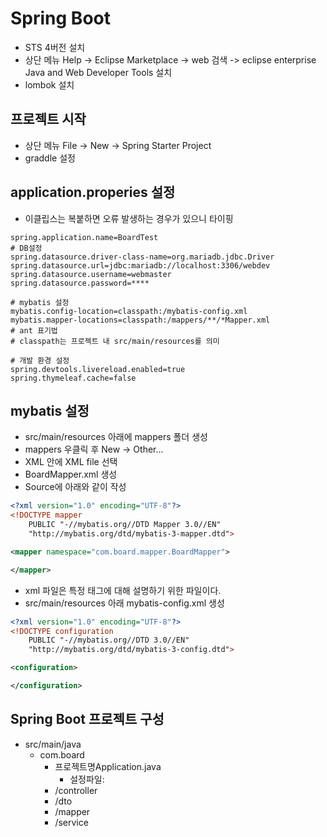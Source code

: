 # Spring Boot
- STS 4버전 설치
- 상단 메뉴 Help -> Eclipse Marketplace -> web 검색 -> eclipse enterprise Java and Web Developer Tools 설치
- lombok 설치
## 프로젝트 시작
- 상단 메뉴 File -> New -> Spring Starter Project
- graddle 설정

## application.properies 설정
- 이클립스는 복붙하면 오류 발생하는 경우가 있으니 타이핑
```properties
spring.application.name=BoardTest
# DB설정
spring.datasource.driver-class-name=org.mariadb.jdbc.Driver
spring.datasource.url=jdbc:mariadb://localhost:3306/webdev
spring.datasource.username=webmaster
spring.datasource.password=****

# mybatis 설정
mybatis.config-location=classpath:/mybatis-config.xml
mybatis.mapper-locations=classpath:/mappers/**/*Mapper.xml
# ant 표기법
# classpath는 프로젝트 내 src/main/resources를 의미

# 개발 환경 설정
spring.devtools.livereload.enabled=true
spring.thymeleaf.cache=false
```

## mybatis 설정
- src/main/resources 아래에 mappers 폴더 생성
- mappers 우클릭 후 New -> Other...
- XML 안에 XML file 선택
- BoardMapper.xml 생성
- Source에 아래와 같이 작성
```xml
<?xml version="1.0" encoding="UTF-8"?>
<!DOCTYPE mapper
	PUBLIC "-//mybatis.org//DTD Mapper 3.0//EN"
	"http://mybatis.org/dtd/mybatis-3-mapper.dtd">

<mapper namespace="com.board.mapper.BoardMapper">

</mapper>
```
- xml 파일은 특정 태그에 대해 설명하기 위한 파일이다.
- src/main/resources 아래 mybatis-config.xml 생성
```xml
<?xml version="1.0" encoding="UTF-8"?>
<!DOCTYPE configuration
    PUBLIC "-//mybatis.org//DTD 3.0//EN"
    "http://mybatis.org/dtd/mybatis-3-config.dtd">

<configuration>

</configuration>
```
## Spring Boot 프로젝트 구성
- src/main/java
    - com.board
        - 프로젝트명Application.java
            - 설정파일:
        - /controller
        - /dto
        - /mapper
        - /service
